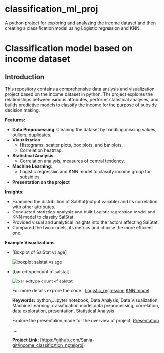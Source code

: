 # classification_ml_proj
A python project for exploring and analyzing the income dataset and then creating a classification model using Logistic regression and KNN.

# Classification model based on income dataset
## Introduction
This repository contains a comprehensive data analysis and visualization project based on the income dataset in python. The project explores the relationships between various attributes, performs statistical analyses, and builds predictive models to classify the income for the purpose of subsidy decision making.

**Features:**
- **Data Preprocessing**: Cleaning the dataset by handling missing values, ouliers, duplicates.
- **Visualization**:
  - Histograms, scatter plots, box plots, and bar plots.
  - Correlation heatmap.
- **Statistical Analysis**:
  - Correlation analysis, measures of central tendency.
- **Machine Learning**:
  - Logistic regression and KNN model to classify income group for subsidies.
- **Presentation on the project**

**Insights**:
- Examined the distribution of SalStat(output variable) and its correlation with other attributes.
- Conducted statistical analysis and built Logistic regression model and KNN model to classify SalStat.
- Provided visual and analytical insights into the factors affecting SalStat.
- Compared the two models, its metrics and choose the more efficient one.

**Example Visualizations**:
- [Boxplot of SalStat vs age]
  
  ![boxplot salstat vs age](https://github.com/Sania-git/income_classification_nptelproj/blob/main/boxplot%20salstat%20vs%20age.png)

- [bar edtypecount of salstat]
  
  ![bar edtype count of salstat](https://github.com/Sania-git/income_classification_nptelproj/blob/main/bar%20edtype%20count%20of%20salstat.png?raw=true)

  For more details explore the code :
  [Logistic_regression](Logistic_reg(classification).ipynb)
  [KNN model](Knn(classification).ipynb)

  **Keywords:** python,Jupyter notebook, Data Analysis, Data Visualization, Machine Learning, classification model,data preprocessing, correlation, data exploration, presentation, Statistical Analysis

  Explore the presentation made for the overview of project:
  [Presentation](Proj_Presentation.pptx)

  ....

  **Project Link**: [https://github.com/Sania-git/income_classification_nptelproj)

